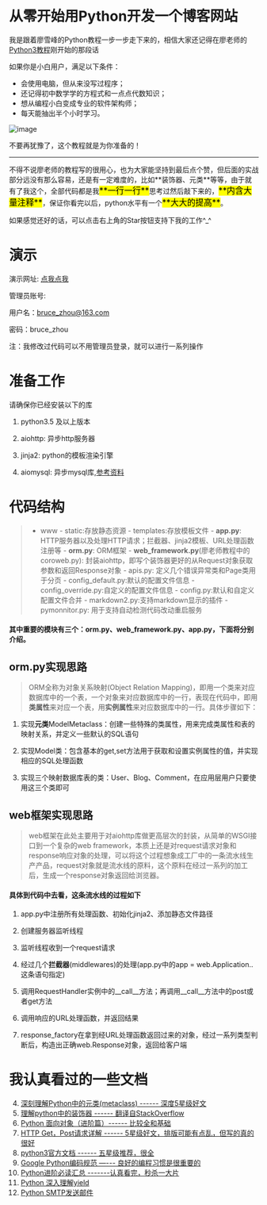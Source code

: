 # 从零开始用Python开发一个博客网站
我是跟着廖雪峰的Python教程一步一步走下来的，相信大家还记得在廖老师的<a href="http://www.liaoxuefeng.com/wiki/0014316089557264a6b348958f449949df42a6d3a2e542c000" target="_blank">Python3教程</a>刚开始的那段话

如果你是小白用户，满足以下条件：

 - 会使用电脑，但从来没写过程序；
 - 还记得初中数学学的方程式和一点点代数知识；
 - 想从编程小白变成专业的软件架构师；
 - 每天能抽出半个小时学习。
 
![image](http://www.liaoxuefeng.com/files/attachments/00138676512923004999ceca5614eb2afc5c0efdd2e4640000/0)

不要再犹豫了，这个教程就是为你准备的！
<hr>
不得不说廖老师的教程写的很用心，也为大家能坚持到最后点个赞，但后面的实战部分远没有那么容易，还是有一定难度的，比如**装饰器、元类**等等，由于就有了我这个，全部代码都是我<big><mark>**一行一行**</mark></big>思考过然后敲下来的，<big><mark>**内含大量注释**</mark></big>，保证你看完以后，python水平有一个<big><mark>**大大的提高**</mark></big>。

如果感觉还好的话，可以点击右上角的Star按钮支持下我的工作^_^

# 演示

演示网址: [点我点我](http://52.197.62.209:9000/)

管理员账号:

用户名：bruce_zhou@163.com

密码：bruce_zhou

注：我修改过代码可以不用管理员登录，就可以进行一系列操作


# 准备工作
请确保你已经安装以下的库

1. python3.5 及以上版本

2. aiohttp: 异步http服务器

3. jinja2: python的模板渲染引擎

4. aiomysql: 异步mysql库,[参考资料](http://aiomysql.readthedocs.io/en/latest/)

# 代码结构
>- www
	- static:存放静态资源
	- templates:存放模板文件
	- **app.py**: HTTP服务器以及处理HTTP请求；拦截器、jinja2模板、URL处理函数注册等
	- **orm.py**: ORM框架
	- **web_framework.py**(廖老师教程中的coroweb.py): 封装aiohttp，即写个装饰器更好的从Request对象获取参数和返回Response对象
	- apis.py: 定义几个错误异常类和Page类用于分页
	- config_default.py:默认的配置文件信息
	- config_override.py:自定义的配置文件信息
	- config.py:默认和自定义配置文件合并
	- markdown2.py:支持markdown显示的插件
	- pymonnitor.py: 用于支持自动检测代码改动重启服务

#### 其中重要的模块有三个：**orm.py、web_framework.py、app.py**，下面将分别介绍。

## orm.py实现思路
> ORM全称为对象关系映射(Object Relation Mapping)，即用一个类来对应数据库中的一个表，一个对象来对应数据库中的一行，表现在代码中，即用**类属性**来对应一个表，用**实例属性**来对应数据库中的一行。具体步骤如下：

1. 实现<strong>元类</strong>ModelMetaclass：创建一些特殊的类属性，用来完成类属性和表的映射关系，并定义一些默认的SQL语句

2. 实现Model类：包含基本的get,set方法用于获取和设置实例属性的值，并实现相应的SQL处理函数

3. 实现三个映射数据库表的类：User、Blog、Comment，在应用层用户只要使用这三个类即可

## web框架实现思路
> web框架在此处主要用于对aiohttp库做更高层次的封装，从简单的WSGI接口到一个复杂的web framework，本质上还是对request请求对象和response响应对象的处理，可以将这个过程想象成工厂中的一条流水线生产产品，request对象就是流水线的原料，这个原料在经过一系列的加工后，生成一个response对象返回给浏览器。


#### 具体到代码中去看，这条流水线的过程如下

 1. app.py中注册所有处理函数、初始化jinja2、添加静态文件路径
 
 2. 创建服务器监听线程
 
 3. 监听线程收到一个request请求
 
 4. 经过几个<strong>拦截器</strong>(middlewares)的处理(app.py中的app = web.Application..这条语句指定)
 
 5. 调用RequestHandler实例中的__call__方法；再调用__call__方法中的post或者get方法

 5. 调用响应的URL处理函数，并返回结果
 6. response_factory在拿到经URL处理函数返回过来的对象，经过一系列类型判断后，构造出正确web.Response对象，返回给客户端


# 我认真看过的一些文档
4. [深刻理解Python中的元类(metaclass) ------  深度5星级好文](http://blog.jobbole.com/21351/)
5. [理解python中的装饰器 ------  翻译自StackOverflow](http://www.wklken.me/posts/2013/07/19/python-translate-decorator.html)
6. [Python 面向对象（进阶篇）------  比较全和基础](http://www.imooc.com/article/3066)
7. [HTTP Get，Post请求详解 ------  5星级好文，排版可能有点乱，但写的真的很好](http://blog.chinaunix.net/uid-25808509-id-3047968.html)
8. [python3官方文档 ------  五星级推荐，很全](https://docs.python.org/3/library/)
9. [Google Python编码规范 —--- 良好的编程习惯是很重要的 ](http://zh-google-styleguide.readthedocs.org/en/latest/google-python-styleguide/python_style_rules/)
10. [  Python进阶必读汇总 -------认真看完，秒杀一大片](http://www.kuqin.com/shuoit/20151116/348975.html)
11. [Python 深入理解yield](http://www.jb51.net/article/15717.htm)
12. [Python SMTP发送邮件](http://www.runoob.com/python/python-email.html)
